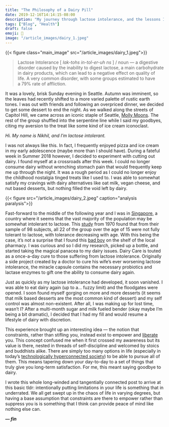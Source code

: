 ```yaml
---
title: "The Philosophy of a Dairy Pill"
date: 2019-12-16T14:14:15-08:00
description: "My journey through lactose intolerance, and the lessons I learned along the way."
tags: ["Blog", "Health"]
draft: false
emoji: 🥛
image: "/article_images/dairy_1.jpeg"
---
```


{{< figure class="main_image" src="/article_images/dairy_1.jpeg">}}

> Lactose Intolerance [ *lak-tohs in-tol-er-uh ns* ] / noun — a digestive disorder caused by the inability to digest lactose, a main carbohydrate in dairy products, which can lead to a negative effect on quality of life. A very common disorder, with some groups estimated to have a 79% rate of affliction.

It was a lovely, brisk Sunday evening in Seattle. Autumn was imminent, so the leaves had recently shifted to a more varied palette of rustic earth tones. I was out with friends and following an overpriced dinner, we decided to get some dessert to end the night. As we walked along the streets of Capitol Hill, we came across an iconic staple of Seattle, [Molly Moons](https://www.kiplinger.com/article/business/T049-C000-S002-small-business-molly-moons-homemade-ice-cream.html). The rest of the group shuffled into the serpentine line while I said my goodbyes, citing my aversion to the treat like some kind of ice cream iconoclast.

*Hi. My name is Nikhil, and I’m lactose intolerant.*

I was not always like this. In fact, I frequently enjoyed pizza and ice cream in my early adolescence (maybe more than I should have). During a fateful week in Summer 2018 however, I decided to experiment with cutting out dairy. I found myself at a crossroads after this week. I could no longer consume dairy without wrenching stomach pain that would frequently keep me up through the night. It was a rough period as I could no longer enjoy the childhood nostalgia tinged treats like I used to. I was able to somewhat satisfy my cravings with dairy alternatives like oat milk, vegan cheese, and nut based desserts, but nothing filled the void left by dairy.

{{< figure src="/article_images/dairy_2.jpeg" caption="analysis paralysis">}}

Fast-forward to the middle of the following year and I was in [Singapore](/2-months-solo-travel), a country where it seems that the vast majority of the population may be somewhat intolerant to lactose. This [study](https://www.gastrojournal.org/article/S0016-5085(19)33806-5/pdf) from 1970 found that from their sample of 98 subjects, all 22 of the group over the age of 15 were not fully tolerant to lactose, with tolerance decreasing with age. With this being the case, it’s not a surprise that I found this [bad boy](https://www.dairycare.com/) on the shelf of the local pharmacy. I was curious and so I did my research, picked up a bottle, and started taking the magical panacea to my dairy issues. Dairy Care is touted as a once-a-day cure to those suffering from lactose intolerance. Originally a side project created by a doctor to cure his wife’s ever worsening lactose intolerance, the miracle capsule contains the necessary probiotics and lactase enzymes to gift one the ability to consume dairy again.

Just as quickly as my lactose intolerance had developed, it soon vanished. I was able to eat dairy again (up to a… fuzzy limit) and the floodgates were opened. I soon found myself gorging on more and more desserts (it seems that milk based desserts are the most common kind of dessert) and my self control was almost non-existent. After all, I was making up for lost time, wasn’t I? After a multi-month sugar and milk fueled bender (okay maybe I’m being a bit dramatic), I decided that I had my fill and would resume a lifestyle of dairy with discretion.

This experience brought up an interesting idea — the notion that constraints, rather than stifling you, instead exist to empower and [liberate](https://thedeepdish.org/constraints-that-liberate/) you. This concept confused me when it first crossed my awareness but its value is there, nested in threads of self-discipline and welcomed by stoics and buddhists alike. There are simply too many options in life (especially in today’s [technologically hyperconnected society](https://blog.usejournal.com/digital-minimalism-ac083064b4e4)) to be able to pursue all of them. This means tapering down your day-to-day to a set of things that truly give you long-term satisfaction. For me, this meant saying goodbye to dairy.

I wrote this whole long-winded and tangentially connected post to arrive at this basic tldr: intentionally putting limitations in your life is something that in underrated. We all get swept up in the chaos of life in varying degrees, but having a base assumption that constraints are there to empower rather than suppress you is is something that I think can provide peace of mind like nothing else can.

***— fin***
